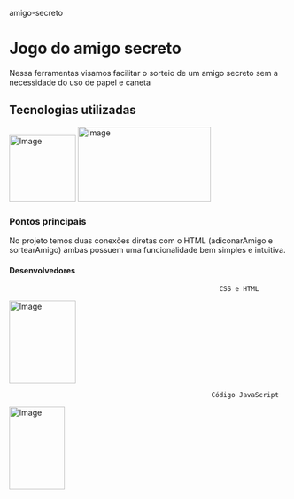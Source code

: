 amigo-secreto
<h1> Jogo do amigo secreto</h1>
Nessa ferramentas visamos facilitar o sorteio de um amigo secreto sem a necessidade do uso de papel e caneta
<h2>Tecnologias utilizadas</h2>
<img width="120" height="120" alt="Image" src="https://github.com/user-attachments/assets/1f11312e-b8fa-48dc-8615-d68fc91042d5" />
<img width="240" height="135" alt="Image" src="https://github.com/user-attachments/assets/5bd63834-178c-41f7-bd62-ad9b0d8387b5" />
<h3>Pontos principais</h3>
No projeto temos duas conexões diretas com o HTML (adiconarAmigo e sortearAmigo) ambas possuem uma funcionalidade bem simples e intuitiva.
<h4>Desenvolvedores</h4>

                                                         CSS e HTML
<img width="120" height="150" alt="Image" src="https://github.com/user-attachments/assets/1cc8aa5a-ca6b-4076-9027-d3505fee1a16" />

                                                       Código JavaScript 
<img width="100" height="150" alt="Image" src="https://github.com/user-attachments/assets/506a2eb2-e3c1-413f-bc61-802446357913" />
